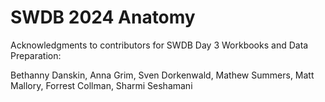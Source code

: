 # SWDB 2024 Anatomy

Acknowledgments to contributors for SWDB Day 3 Workbooks and Data Preparation:

Bethanny Danskin, Anna Grim, Sven Dorkenwald, Mathew Summers, Matt Mallory, Forrest Collman, Sharmi Seshamani
